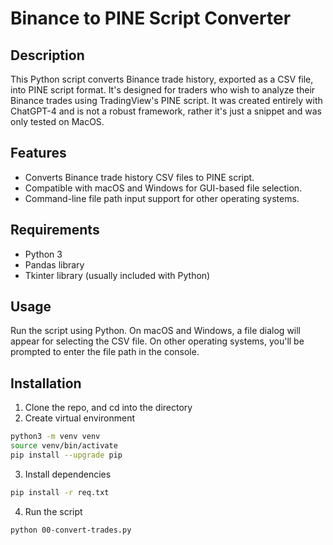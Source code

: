 # Binance to PINE Script Converter

## Description
This Python script converts Binance trade history, exported as a CSV file, into PINE script format. It's designed for traders who wish to analyze their Binance trades using TradingView's PINE script.  It was created entirely with ChatGPT-4 and is not a robust framework, rather it's just a snippet and was only tested on MacOS.

## Features
- Converts Binance trade history CSV files to PINE script.
- Compatible with macOS and Windows for GUI-based file selection.
- Command-line file path input support for other operating systems.

## Requirements
- Python 3
- Pandas library
- Tkinter library (usually included with Python)

## Usage
Run the script using Python. On macOS and Windows, a file dialog will appear for selecting the CSV file. On other operating systems, you'll be prompted to enter the file path in the console.

## Installation
1. Clone the repo, and cd into the directory
2. Create virtual environment
```bash
python3 -m venv venv
source venv/bin/activate
pip install --upgrade pip
```
3. Install dependencies
```bash
pip install -r req.txt
```
4. Run the script
```bash
python 00-convert-trades.py
